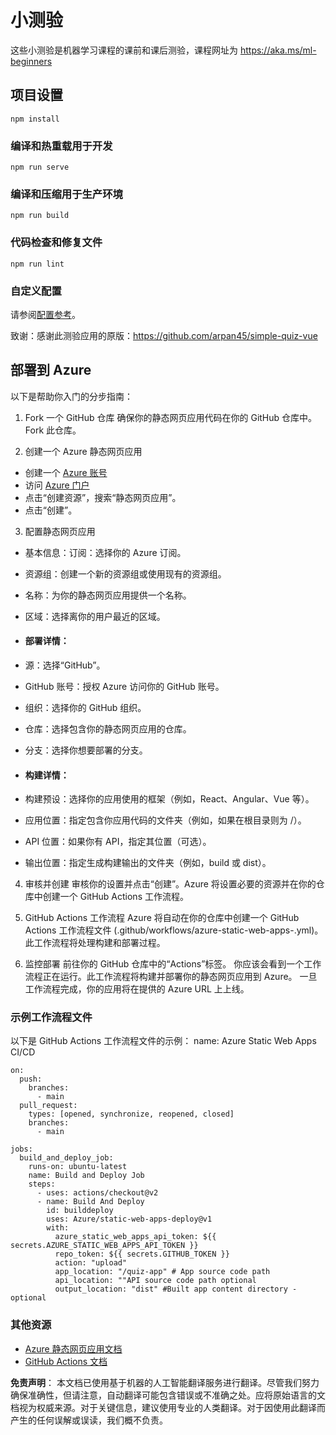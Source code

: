 # 小测验

这些小测验是机器学习课程的课前和课后测验，课程网址为 https://aka.ms/ml-beginners

## 项目设置

```
npm install
```

### 编译和热重载用于开发

```
npm run serve
```

### 编译和压缩用于生产环境

```
npm run build
```

### 代码检查和修复文件

```
npm run lint
```

### 自定义配置

请参阅[配置参考](https://cli.vuejs.org/config/)。

致谢：感谢此测验应用的原版：https://github.com/arpan45/simple-quiz-vue

## 部署到 Azure

以下是帮助你入门的分步指南：

1. Fork 一个 GitHub 仓库
确保你的静态网页应用代码在你的 GitHub 仓库中。Fork 此仓库。

2. 创建一个 Azure 静态网页应用
- 创建一个 [Azure 账号](http://azure.microsoft.com)
- 访问 [Azure 门户](https://portal.azure.com)
- 点击“创建资源”，搜索“静态网页应用”。
- 点击“创建”。

3. 配置静态网页应用
- 基本信息：订阅：选择你的 Azure 订阅。
- 资源组：创建一个新的资源组或使用现有的资源组。
- 名称：为你的静态网页应用提供一个名称。
- 区域：选择离你的用户最近的区域。

- #### 部署详情：
- 源：选择“GitHub”。
- GitHub 账号：授权 Azure 访问你的 GitHub 账号。
- 组织：选择你的 GitHub 组织。
- 仓库：选择包含你的静态网页应用的仓库。
- 分支：选择你想要部署的分支。

- #### 构建详情：
- 构建预设：选择你的应用使用的框架（例如，React、Angular、Vue 等）。
- 应用位置：指定包含你应用代码的文件夹（例如，如果在根目录则为 /）。
- API 位置：如果你有 API，指定其位置（可选）。
- 输出位置：指定生成构建输出的文件夹（例如，build 或 dist）。

4. 审核并创建
审核你的设置并点击“创建”。Azure 将设置必要的资源并在你的仓库中创建一个 GitHub Actions 工作流程。

5. GitHub Actions 工作流程
Azure 将自动在你的仓库中创建一个 GitHub Actions 工作流程文件 (.github/workflows/azure-static-web-apps-<name>.yml)。此工作流程将处理构建和部署过程。

6. 监控部署
前往你的 GitHub 仓库中的“Actions”标签。
你应该会看到一个工作流程正在运行。此工作流程将构建并部署你的静态网页应用到 Azure。
一旦工作流程完成，你的应用将在提供的 Azure URL 上上线。

### 示例工作流程文件

以下是 GitHub Actions 工作流程文件的示例：
name: Azure Static Web Apps CI/CD
```
on:
  push:
    branches:
      - main
  pull_request:
    types: [opened, synchronize, reopened, closed]
    branches:
      - main

jobs:
  build_and_deploy_job:
    runs-on: ubuntu-latest
    name: Build and Deploy Job
    steps:
      - uses: actions/checkout@v2
      - name: Build And Deploy
        id: builddeploy
        uses: Azure/static-web-apps-deploy@v1
        with:
          azure_static_web_apps_api_token: ${{ secrets.AZURE_STATIC_WEB_APPS_API_TOKEN }}
          repo_token: ${{ secrets.GITHUB_TOKEN }}
          action: "upload"
          app_location: "/quiz-app" # App source code path
          api_location: ""API source code path optional
          output_location: "dist" #Built app content directory - optional
```

### 其他资源
- [Azure 静态网页应用文档](https://learn.microsoft.com/azure/static-web-apps/getting-started)
- [GitHub Actions 文档](https://docs.github.com/actions/use-cases-and-examples/deploying/deploying-to-azure-static-web-app)

**免责声明**：
本文档已使用基于机器的人工智能翻译服务进行翻译。尽管我们努力确保准确性，但请注意，自动翻译可能包含错误或不准确之处。应将原始语言的文档视为权威来源。对于关键信息，建议使用专业的人类翻译。对于因使用此翻译而产生的任何误解或误读，我们概不负责。